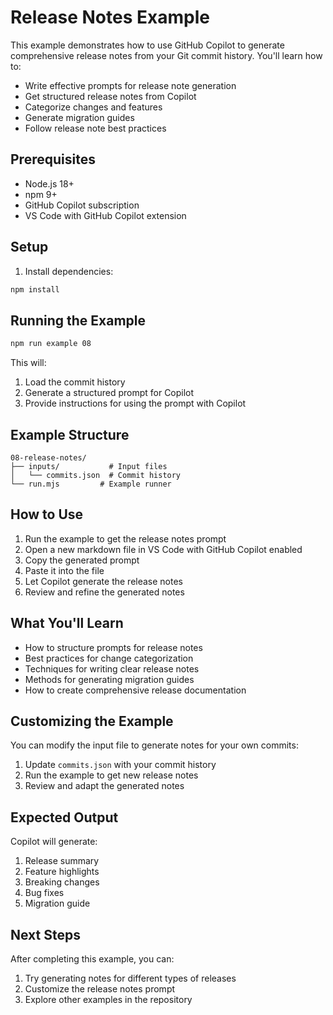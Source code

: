 # Release Notes Example

This example demonstrates how to use GitHub Copilot to generate comprehensive release notes from your Git commit history. You'll learn how to:
- Write effective prompts for release note generation
- Get structured release notes from Copilot
- Categorize changes and features
- Generate migration guides
- Follow release note best practices

## Prerequisites

- Node.js 18+
- npm 9+
- GitHub Copilot subscription
- VS Code with GitHub Copilot extension

## Setup

1. Install dependencies:
```bash
npm install
```

## Running the Example

```bash
npm run example 08
```

This will:
1. Load the commit history
2. Generate a structured prompt for Copilot
3. Provide instructions for using the prompt with Copilot

## Example Structure

```
08-release-notes/
├── inputs/           # Input files
│   └── commits.json  # Commit history
└── run.mjs         # Example runner
```

## How to Use

1. Run the example to get the release notes prompt
2. Open a new markdown file in VS Code with GitHub Copilot enabled
3. Copy the generated prompt
4. Paste it into the file
5. Let Copilot generate the release notes
6. Review and refine the generated notes

## What You'll Learn

- How to structure prompts for release notes
- Best practices for change categorization
- Techniques for writing clear release notes
- Methods for generating migration guides
- How to create comprehensive release documentation

## Customizing the Example

You can modify the input file to generate notes for your own commits:
1. Update `commits.json` with your commit history
2. Run the example to get new release notes
3. Review and adapt the generated notes

## Expected Output

Copilot will generate:
1. Release summary
2. Feature highlights
3. Breaking changes
4. Bug fixes
5. Migration guide

## Next Steps

After completing this example, you can:
1. Try generating notes for different types of releases
2. Customize the release notes prompt
3. Explore other examples in the repository 